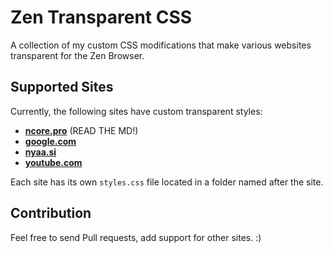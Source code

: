 # Zen Transparent CSS

A collection of my custom CSS modifications that make various websites transparent for the Zen Browser.

## Supported Sites

Currently, the following sites have custom transparent styles:

- [**ncore.pro**](ncore.pro/styles.css) (READ THE MD!)
- [**google.com**](google.com/styles.css)
- [**nyaa.si**](nyaa.si/styles.css)
- [**youtube.com**](youtube.com/styles.css)

Each site has its own `styles.css` file located in a folder named after the site.

## Contribution

Feel free to send Pull requests, add support for other sites. :)
